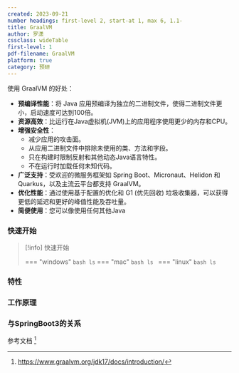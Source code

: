 ```yaml
---
created: 2023-09-21
number headings: first-level 2, start-at 1, max 6, 1.1-
title: GraalVM
author: 罗潇
cssclass: wideTable
first-level: 1
pdf-filename: GraalVM
platform: true
category: 预研
---
```



使用 GraalVM 的好处：

- **预编译性能**：将 Java 应用预编译为独立的二进制文件，使得二进制文件更小，启动速度可达到100倍。
- **资源高效**：比运行在Java虚拟机(JVM)上的应用程序使用更少的内存和CPU。
- **增强安全性**：
    - 减少应用的攻击面。
    - 从应用二进制文件中排除未使用的类、方法和字段。
    - 只在构建时限制反射和其他动态Java语言特性。
    - 不在运行时加载任何未知代码。
- **广泛支持**：受欢迎的微服务框架如 Spring Boot、Micronaut、Helidon 和 Quarkus，以及主流云平台都支持 GraalVM。
- **优化性能**：通过使用基于配置的优化和 G1 (优先回收) 垃圾收集器，可以获得更低的延迟和更好的峰值性能及吞吐量。
- **简便使用**：您可以像使用任何其他Java

### 快速开始
> [!info] 快速开始
> 
> === "windows"
>     ``` bash
>     ls
>     ```
> === "mac"
>     ```bash
>     ls
>     ```
> === "linux"
>     ```bash
>     ls
>     ```

### 特性

### 工作原理

### 与SpringBoot3的关系

参考文档 [^1]

[^1]: https://www.graalvm.org/jdk17/docs/introduction/